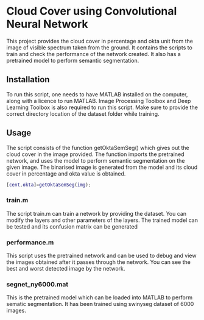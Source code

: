 # Cloud Cover using Convolutional Neural Network
This project provides the cloud cover in percentage and okta unit from the image of visible spectrum taken from the ground.
It contains the scripts to train and check the performance of the network created. It also has a pretrained model to perform semantic segmentation.

## Installation
To run this script, one needs to have MATLAB installed on the computer, along with a licence to run MATLAB. Image Processing Toolbox and Deep Learning Toolbox is also required to run this script.
Make sure to provide the correct directory location of the dataset folder while training.

## Usage

The script consists of the function getOktaSemSeg() which gives out the cloud cover in the image provided. The function imports the pretrained network, and uses the model to perform semantic segmentation on the given image. The binarised image is generated from the model and its cloud cover in percentage and okta value is obtained.

```matlab 
[cent,okta]=getOktaSemSeg(img);
```

### train.m
The script train.m can train a network by providing the dataset. You can modify the layers and other parameters of the layers. The trained model can be tested and its confusion matrix can be generated

### performance.m
This script uses the pretrained network and can be used to debug and view the images obtained after it passes through the network. You can see the best and worst detected image by the network.

### segnet_ny6000.mat
This is the pretrained model which can be loaded into MATLAB to perform sematic segmentation. It has been trained using swinyseg dataset of 6000 images.
